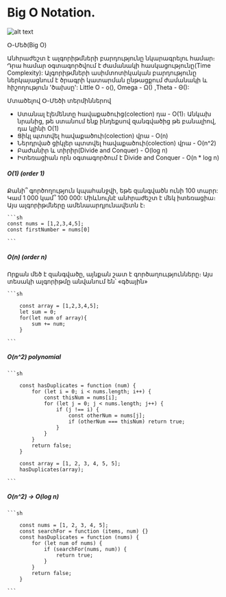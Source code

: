 # Big O Notation.

![alt text](https://encrypted-tbn0.gstatic.com/images?q=tbn:ANd9GcSvhmflwpYAagTV4k3WKz3Lj3BH8i0pvc63jA&usqp=CAU)

<div>
    <p> Օ-Մեծ(Big O) </p>
    <div>
        Անհրաժեշտ է ալգորիթմների բարդությունը նկարագրելու համար։ Դրա համար օգտագործվում է ժամանակի հասկացությունը(Time Complexity):
        Ալգորիթմների ասիմտոտիկական բարդությունը ներկայացնում է ծրագրի կատարման ընթացքում ժամանակի և հիշողություն 'ծախսը':
        Little O - o(), Omega - Ω() ,Theta - Θ():
    </div>
</div>

<div>
    <p>Մտածելով Օ-Մեծի տերմիններով</p> 
    <ul>
        <li>Ստանալ էլեմենտը հավաքածուից(colection) դա - O(1)։ Անկախ նրանից, թե ստանում ենք ինդեքսով զանգվածից թե բանալիով, դա կլինի O(1) </li>
        <li>Ցիկլ պտտվել հավաքածուի(colection) վրա - O(n)</li>
        <li>Ներդրված ցիկլեր պտտվել հավաքածուի(colection) վրա - O(n^2) </li>
        <li>Բաժանիր և տիրիր(Divide and Conquer) - O(log n) </li>
        <li>Իտեռացիան որն օգտագործում է Divide and Conquer - O(n * log n) </li>
    </ul>
</div>

<div>
    <h5> O(1) (order 1)</h5>
    <p>
        Քանի՞ գործողություն կպահանջվի, եթե զանգվածն ունի 100 տարր: Կամ 1 000 կամ՞ 100 000:
        Միևնույնէ անհրաժեշտ է մեկ իտեռացիա։ Այս ալգորիթմները ամենաարդյունավետն է։
    </p>

    ```sh
    const nums = [1,2,3,4,5];
    const firstNumber = nums[0]

    ```

<h5>O(n) (order n)</h5>
<p>
    Որքան մեծ է զանգվածը, այնքան շատ է գործաղոււթյունները։ Այս տեսակի ալգորիթմը անվանում են՝ «գծային» 
</p>

    ```sh

        const array = [1,2,3,4,5];
        let sum = 0;
        for(let num of array){
            sum += num;
        }

    ```

<h5>O(n^2) polynomial</h5>

    ```sh

        const hasDuplicates = function (num) {
            for (let i = 0; i < nums.length; i++) {
                const thisNum = nums[i];
                for (let j = 0; j < nums.length; j++) {
                    if (j !== i) {
                        const otherNum = nums[j];
                        if (otherNum === thisNum) return true;
                    }
                }
            }
            return false;
        }

        const array = [1, 2, 3, 4, 5, 5];
        hasDuplicates(array);

    ```
<h5>O(n^2) -> O(log n)</h5>

    ```sh

        const nums = [1, 2, 3, 4, 5];
        const searchFor = function (items, num) {}
        const hasDuplicates = function (nums) {
            for (let num of nums) {
                if (searchFor(nums, num)) {
                    return true;
                }
            }
            return false;
        }

    ```

</div>